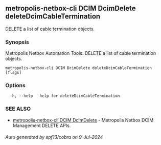 ## metropolis-netbox-cli DCIM DcimDelete deleteDcimCableTermination

DELETE a list of cable termination objects.

### Synopsis


Metropolis Netbox Automation Tools:
  DELETE a list of cable termination objects.

```
metropolis-netbox-cli DCIM DcimDelete deleteDcimCableTermination [flags]
```

### Options

```
  -h, --help   help for deleteDcimCableTermination
```

### SEE ALSO

* [metropolis-netbox-cli DCIM DcimDelete]()	 - Metropolis Netbox DCIM Management DELETE APIs.

###### Auto generated by spf13/cobra on 9-Jul-2024
